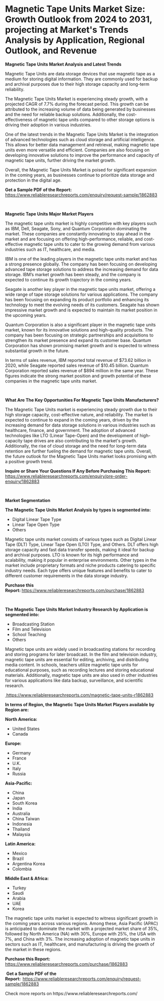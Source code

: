 <p><h1>Magnetic Tape Units Market Size: Growth Outlook from 2024 to 2031, projecting at Market's Trends Analysis by Application, Regional Outlook, and Revenue</h1></p><p><strong>Magnetic Tape Units Market Analysis and Latest Trends</strong></p>
<p><p>Magnetic Tape Units are data storage devices that use magnetic tape as a medium for storing digital information. They are commonly used for backup and archival purposes due to their high storage capacity and long-term reliability.</p><p>The Magnetic Tape Units Market is experiencing steady growth, with a projected CAGR of 7.7% during the forecast period. This growth can be attributed to the increasing volume of data being generated by businesses and the need for reliable backup solutions. Additionally, the cost-effectiveness of magnetic tape units compared to other storage options is driving their adoption in various industries.</p><p>One of the latest trends in the Magnetic Tape Units Market is the integration of advanced technologies such as cloud storage and artificial intelligence. This allows for better data management and retrieval, making magnetic tape units even more versatile and efficient. Companies are also focusing on developing innovative solutions to improve the performance and capacity of magnetic tape units, further driving the market growth.</p><p>Overall, the Magnetic Tape Units Market is poised for significant expansion in the coming years, as businesses continue to prioritize data storage and protection in the digital age.</p></p>
<p><strong>Get a Sample PDF of the Report:&nbsp;</strong> <a href="https://www.reliableresearchreports.com/enquiry/request-sample/1862883">https://www.reliableresearchreports.com/enquiry/request-sample/1862883</a></p>
<p>&nbsp;</p>
<p><strong>Magnetic Tape Units Major Market Players</strong></p>
<p><p>The magnetic tape units market is highly competitive with key players such as IBM, Dell, Seagate, Sony, and Quantum Corporation dominating the market. These companies are constantly innovating to stay ahead in the market and are focusing on offering high-performance, reliable, and cost-effective magnetic tape units to cater to the growing demand from various industries such as IT, healthcare, and media.</p><p>IBM is one of the leading players in the magnetic tape units market and has a strong presence globally. The company has been focusing on developing advanced tape storage solutions to address the increasing demand for data storage. IBM’s market growth has been steady, and the company is expected to continue its growth trajectory in the coming years.</p><p>Seagate is another key player in the magnetic tape units market, offering a wide range of tape storage solutions for various applications. The company has been focusing on expanding its product portfolio and enhancing its technology to meet the evolving needs of its customers. Seagate has shown impressive market growth and is expected to maintain its market position in the upcoming years.</p><p>Quantum Corporation is also a significant player in the magnetic tape units market, known for its innovative solutions and high-quality products. The company has been focusing on strategic partnerships and acquisitions to strengthen its market presence and expand its customer base. Quantum Corporation has shown promising market growth and is expected to witness substantial growth in the future.</p><p>In terms of sales revenue, IBM reported total revenue of $73.62 billion in 2020, while Seagate reported sales revenue of $10.45 billion. Quantum Corporation reported sales revenue of $894 million in the same year. These figures indicate the strong market position and growth potential of these companies in the magnetic tape units market.</p></p>
<p>&nbsp;</p>
<p><strong>What Are The Key Opportunities For Magnetic Tape Units Manufacturers?</strong></p>
<p><p>The Magnetic Tape Units market is experiencing steady growth due to their high storage capacity, cost-effective nature, and reliability. The market is expected to continue to expand in the coming years, driven by the increasing demand for data storage solutions in various industries such as healthcare, finance, and government. The adoption of advanced technologies like LTO (Linear Tape-Open) and the development of high-capacity tape drives are also contributing to the market's growth. Additionally, the rise of cloud storage and the need for long-term data retention are further fueling the demand for magnetic tape units. Overall, the future outlook for the Magnetic Tape Units market looks promising with a positive growth trend.</p></p>
<p><strong>Inquire or Share Your Questions If Any Before Purchasing This Report:</strong> <a href="https://www.reliableresearchreports.com/enquiry/pre-order-enquiry/1862883">https://www.reliableresearchreports.com/enquiry/pre-order-enquiry/1862883</a></p>
<p>&nbsp;</p>
<p><strong>Market Segmentation</strong></p>
<p><strong>The Magnetic Tape Units Market Analysis by types is segmented into:</strong></p>
<p><ul><li>Digital Linear Tape Type</li><li>Linear Tape Open Type</li><li>Others</li></ul></p>
<p><p>Magnetic tape units market consists of various types such as Digital Linear Tape (DLT) Type, Linear Tape Open (LTO) Type, and Others. DLT offers high storage capacity and fast data transfer speeds, making it ideal for backup and archival purposes. LTO is known for its high performance and scalability, making it popular in enterprise environments. Other types in the market include proprietary formats and niche products catering to specific industry needs. Each type offers unique features and benefits to cater to different customer requirements in the data storage industry.</p></p>
<p><strong>Purchase this Report:&nbsp;</strong><a href="https://www.reliableresearchreports.com/purchase/1862883">https://www.reliableresearchreports.com/purchase/1862883</a></p>
<p>&nbsp;</p>
<p><strong>The Magnetic Tape Units Market Industry Research by Application is segmented into:</strong></p>
<p><ul><li>Broadcasting Station</li><li>Film and Television</li><li>School Teaching</li><li>Others</li></ul></p>
<p><p>Magnetic tape units are widely used in broadcasting stations for recording and storing programs for later broadcast. In the film and television industry, magnetic tape units are essential for editing, archiving, and distributing media content. In schools, teachers utilize magnetic tape units for educational purposes, such as recording lectures and storing educational materials. Additionally, magnetic tape units are also used in other industries for various applications like data backup, surveillance, and scientific research.</p></p>
<p><a href="https://www.reliableresearchreports.com/magnetic-tape-units-r1862883">&nbsp;https://www.reliableresearchreports.com/magnetic-tape-units-r1862883</a></p>
<p><strong>In terms of Region, the Magnetic Tape Units Market Players available by Region are:</strong></p>
<p>
    <p> <strong> North America: </strong>
        <ul>
            <li>United States</li>
            <li>Canada</li>
        </ul>
        </p> 
    <p> <strong> Europe: </strong>
        <ul>
            <li>Germany</li>
            <li>France</li>
            <li>U.K.</li>
            <li>Italy</li>
            <li>Russia</li>
        </ul>
        </p> 
    <p> <strong> Asia-Pacific: </strong>
        <ul>
            <li>China</li>
            <li>Japan</li>
            <li>South Korea</li>
            <li>India</li>
            <li>Australia</li>
            <li>China Taiwan</li>
            <li>Indonesia</li>
            <li>Thailand</li>
            <li>Malaysia</li>
        </ul>
        </p> 
    <p> <strong> Latin America: </strong>
        <ul>
            <li>Mexico</li>
            <li>Brazil</li>
            <li>Argentina Korea</li>
            <li>Colombia</li>
        </ul>
        </p> 
    <p> <strong> Middle East & Africa: </strong>
        <ul>
            <li>Turkey</li>
            <li>Saudi</li>
            <li>Arabia</li>
            <li>UAE</li>
            <li>Korea</li>
        </ul>
    </p>
    </p>
<p><p>The magnetic tape units market is expected to witness significant growth in the coming years across various regions. Among these, Asia Pacific (APAC) is anticipated to dominate the market with a projected market share of 35%, followed by North America (NA) with 30%, Europe with 25%, the USA with 7%, and China with 3%. The increasing adoption of magnetic tape units in sectors such as IT, healthcare, and manufacturing is driving the growth of the market in these regions.</p></p>
<p><strong>Purchase this Report: </strong><a href="https://www.reliableresearchreports.com/purchase/1862883">https://www.reliableresearchreports.com/purchase/1862883</a></p>
<p>&nbsp;<strong>Get a Sample PDF of the Report:&nbsp;&nbsp;</strong><a href="https://www.reliableresearchreports.com/enquiry/request-sample/1862883">https://www.reliableresearchreports.com/enquiry/request-sample/1862883</a></p>
<p><strong></strong></p>
<p>Check more reports on https://www.reliableresearchreports.com/</p>